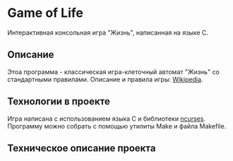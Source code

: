 # Game of Life
Интерактивная консольная игра "Жизнь", написанная на языке С.
## Описание
Этоа программа - классическая игра-клеточный автомат "Жизнь" со стандартными правилами. Описание и правила игры: [Wikipedia](https://ru.wikipedia.org/wiki/Игра_«Жизнь»).
## Технологии в проекте
Игра написана с использованием языка С и библиотеки [ncurses](https://ru.wikipedia.org/wiki/Ncurses). Программу можно собрать с помощью утилиты Make и файла Makefile.
## Техническое описание проекта

